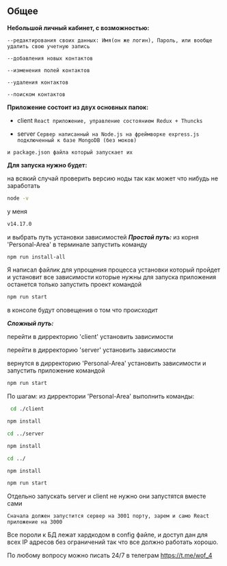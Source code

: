 ## Общее

**Небольшой личный кабинет, с возможностью:**


`--редактирования своих данных: Имя(он же логин), Пароль, или вообще удалить свою учетную запись`


`--добавления новых контактов`


`--изменения полей контактов`


`--удаления контактов`


`--поиском контактов`



**Приложение состоит из двух основных папок:** 


- client `React приложение, управление состоянием Redux + Thuncks` 


- server `Сервер написанный на Node.js на фреймворке express.js подключенный к базе MongoDB (без моков)`

`и package.json файла который запускает их`

**Для запуска нужно будет:**


на всякий случай проверить версию ноды так как может что нибудь не заработать

```sh
node -v
```

у меня

```sh
v14.17.0
```
и выбрать путь установки зависимостей
***Простой путь:***
из корня 'Personal-Area' в терминале запустить команду 
```sh
npm run install-all
```


Я написал файлик для упрощения процесса установки который пройдет и установит все зависимости которые нужны для запуска приложения останется только запустить проект командой 
```sh
npm run start
```
в консоле будут оповещения о том что происходит

***Сложный путь:***


перейти в дирректорию 'client' установить зависимости


перейти в дирректорию 'server' установить зависимости


вернутся в дирректорию 'Personal-Area' установить зависимости и запустить приложение командой

```sh
npm run start
```

По шагам: из дирректории 'Personal-Area' выполнить команды:

```sh
 cd ./client
```

```sh
npm install
```

```sh
cd ../server
```

```sh
npm install
```

```sh
cd ../
```

```sh
npm install
```

```sh
npm run start
```

Отдельно запускать server и client не нужно они запустятся вместе сами

`Сначала должен запустится сервер на 3001 порту, зарем и само React приложение на 3000`

Все пороли к БД лежат хардкодом в config файле, и доступ дан для всех IP адресов без ограничений так что все должно работать хорошо.

По любому вопросу можно писать 24/7 в телеграм https://t.me/wof_4
